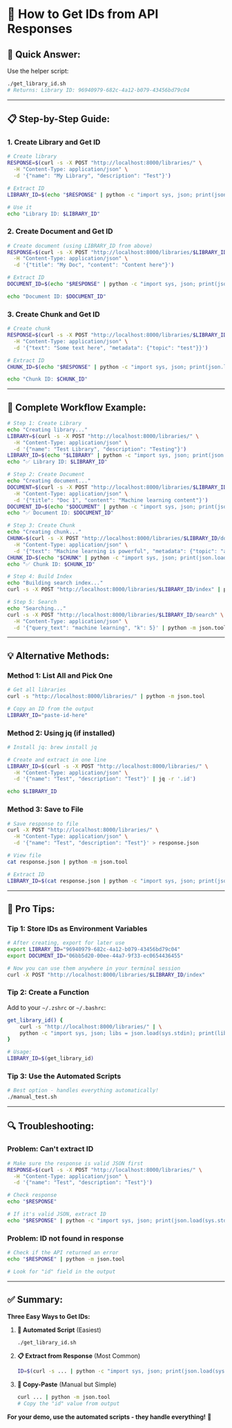 # 🔑 How to Get IDs from API Responses

## 🎯 **Quick Answer:**

Use the helper script:

```bash
./get_library_id.sh
# Returns: Library ID: 96940979-682c-4a12-b079-43456bd79c04
```

---

## 📋 **Step-by-Step Guide:**

### **1. Create Library and Get ID**

```bash
# Create library
RESPONSE=$(curl -s -X POST "http://localhost:8000/libraries/" \
  -H "Content-Type: application/json" \
  -d '{"name": "My Library", "description": "Test"}')

# Extract ID
LIBRARY_ID=$(echo "$RESPONSE" | python -c "import sys, json; print(json.load(sys.stdin)['id'])")

# Use it
echo "Library ID: $LIBRARY_ID"
```

### **2. Create Document and Get ID**

```bash
# Create document (using LIBRARY_ID from above)
RESPONSE=$(curl -s -X POST "http://localhost:8000/libraries/$LIBRARY_ID/documents/" \
  -H "Content-Type: application/json" \
  -d '{"title": "My Doc", "content": "Content here"}')

# Extract ID
DOCUMENT_ID=$(echo "$RESPONSE" | python -c "import sys, json; print(json.load(sys.stdin)['id'])")

echo "Document ID: $DOCUMENT_ID"
```

### **3. Create Chunk and Get ID**

```bash
# Create chunk
RESPONSE=$(curl -s -X POST "http://localhost:8000/libraries/$LIBRARY_ID/documents/$DOCUMENT_ID/chunks/" \
  -H "Content-Type: application/json" \
  -d '{"text": "Some text here", "metadata": {"topic": "test"}}')

# Extract ID
CHUNK_ID=$(echo "$RESPONSE" | python -c "import sys, json; print(json.load(sys.stdin)['id'])")

echo "Chunk ID: $CHUNK_ID"
```

---

## 🚀 **Complete Workflow Example:**

```bash
# Step 1: Create Library
echo "Creating library..."
LIBRARY=$(curl -s -X POST "http://localhost:8000/libraries/" \
  -H "Content-Type: application/json" \
  -d '{"name": "Test Library", "description": "Testing"}')
LIBRARY_ID=$(echo "$LIBRARY" | python -c "import sys, json; print(json.load(sys.stdin)['id'])")
echo "✅ Library ID: $LIBRARY_ID"

# Step 2: Create Document
echo "Creating document..."
DOCUMENT=$(curl -s -X POST "http://localhost:8000/libraries/$LIBRARY_ID/documents/" \
  -H "Content-Type: application/json" \
  -d '{"title": "Doc 1", "content": "Machine learning content"}')
DOCUMENT_ID=$(echo "$DOCUMENT" | python -c "import sys, json; print(json.load(sys.stdin)['id'])")
echo "✅ Document ID: $DOCUMENT_ID"

# Step 3: Create Chunk
echo "Creating chunk..."
CHUNK=$(curl -s -X POST "http://localhost:8000/libraries/$LIBRARY_ID/documents/$DOCUMENT_ID/chunks/" \
  -H "Content-Type: application/json" \
  -d '{"text": "Machine learning is powerful", "metadata": {"topic": "ai"}}')
CHUNK_ID=$(echo "$CHUNK" | python -c "import sys, json; print(json.load(sys.stdin)['id'])")
echo "✅ Chunk ID: $CHUNK_ID"

# Step 4: Build Index
echo "Building search index..."
curl -s -X POST "http://localhost:8000/libraries/$LIBRARY_ID/index" | python -m json.tool

# Step 5: Search
echo "Searching..."
curl -s -X POST "http://localhost:8000/libraries/$LIBRARY_ID/search" \
  -H "Content-Type: application/json" \
  -d '{"query_text": "machine learning", "k": 5}' | python -m json.tool
```

---

## 💡 **Alternative Methods:**

### **Method 1: List All and Pick One**

```bash
# Get all libraries
curl -s "http://localhost:8000/libraries/" | python -m json.tool

# Copy an ID from the output
LIBRARY_ID="paste-id-here"
```

### **Method 2: Using jq (if installed)**

```bash
# Install jq: brew install jq

# Create and extract in one line
LIBRARY_ID=$(curl -s -X POST "http://localhost:8000/libraries/" \
  -H "Content-Type: application/json" \
  -d '{"name": "Test", "description": "Test"}' | jq -r '.id')

echo $LIBRARY_ID
```

### **Method 3: Save to File**

```bash
# Save response to file
curl -X POST "http://localhost:8000/libraries/" \
  -H "Content-Type: application/json" \
  -d '{"name": "Test", "description": "Test"}' > response.json

# View file
cat response.json | python -m json.tool

# Extract ID
LIBRARY_ID=$(cat response.json | python -c "import sys, json; print(json.load(sys.stdin)['id'])")
```

---

## 🎯 **Pro Tips:**

### **Tip 1: Store IDs as Environment Variables**

```bash
# After creating, export for later use
export LIBRARY_ID="96940979-682c-4a12-b079-43456bd79c04"
export DOCUMENT_ID="06bb5d20-00ee-44a7-9f33-ec0654436455"

# Now you can use them anywhere in your terminal session
curl -X POST "http://localhost:8000/libraries/$LIBRARY_ID/index"
```

### **Tip 2: Create a Function**

Add to your `~/.zshrc` or `~/.bashrc`:

```bash
get_library_id() {
    curl -s "http://localhost:8000/libraries/" | \
    python -c "import sys, json; libs = json.load(sys.stdin); print(libs[0]['id'] if libs else 'No libraries found')"
}

# Usage:
LIBRARY_ID=$(get_library_id)
```

### **Tip 3: Use the Automated Scripts**

```bash
# Best option - handles everything automatically!
./manual_test.sh
```

---

## 🔍 **Troubleshooting:**

### **Problem: Can't extract ID**

```bash
# Make sure the response is valid JSON first
RESPONSE=$(curl -s -X POST "http://localhost:8000/libraries/" \
  -H "Content-Type: application/json" \
  -d '{"name": "Test", "description": "Test"}')

# Check response
echo "$RESPONSE"

# If it's valid JSON, extract ID
echo "$RESPONSE" | python -c "import sys, json; print(json.load(sys.stdin)['id'])"
```

### **Problem: ID not found in response**

```bash
# Check if the API returned an error
echo "$RESPONSE" | python -m json.tool

# Look for "id" field in the output
```

---

## ✅ **Summary:**

**Three Easy Ways to Get IDs:**

1. **🚀 Automated Script** (Easiest)
   ```bash
   ./get_library_id.sh
   ```

2. **📋 Extract from Response** (Most Common)
   ```bash
   ID=$(curl -s ... | python -c "import sys, json; print(json.load(sys.stdin)['id'])")
   ```

3. **📝 Copy-Paste** (Manual but Simple)
   ```bash
   curl ... | python -m json.tool
   # Copy the "id" value from output
   ```

**For your demo, use the automated scripts - they handle everything!** 🎉
